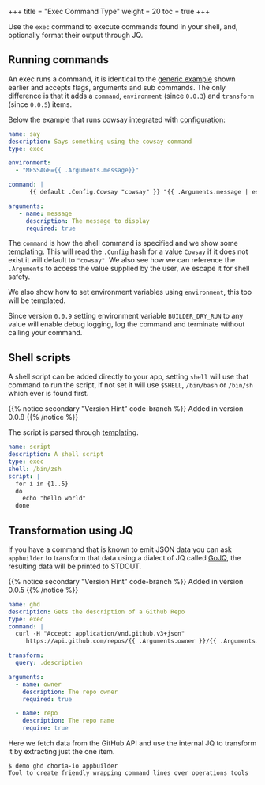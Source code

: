 +++
title = "Exec Command Type"
weight = 20
toc = true
+++

Use the `exec` command to execute commands found in your shell, and, optionally format their output through JQ.

## Running commands

An exec runs a command, it is identical to the [generic example](../common-settings/) shown earlier and accepts flags, arguments and sub commands.  The only difference is that it adds a `command`, `environment` (since `0.0.3`) and `transform` (since `0.0.5`) items.

Below the example that runs cowsay integrated with [configuration](Configuration):

```yaml
name: say
description: Says something using the cowsay command
type: exec

environment:
  - "MESSAGE={{ .Arguments.message}}"

command: |
      {{ default .Config.Cowsay "cowsay" }} "{{ .Arguments.message | escape }}"

arguments:
   - name: message
     description: The message to display
     required: true
```

The `command` is how the shell command is specified and we show some [templating](../templating).  This will read the `.Config` hash for a value `Cowsay` if it does not exist it will default to `"cowsay"`. We also see how we can reference the `.Arguments` to access the value supplied by the user, we escape it for shell safety.

We also show how to set environment variables using `environment`, this too will be templated.

Since version `0.0.9` setting environment variable `BUILDER_DRY_RUN` to any value will enable debug logging, log the command and terminate without calling your command.

## Shell scripts

A shell script can be added directly to your app, setting `shell` will use that command to run the script, if not set it will use `$SHELL`, `/bin/bash` or `/bin/sh` which ever is found first.

{{% notice secondary "Version Hint" code-branch %}}
Added in version 0.0.8
{{% /notice %}}

The script is parsed through [templating](../templating).

```yaml
name: script
description: A shell script
type: exec
shell: /bin/zsh
script: |
  for i in {1..5}
  do
    echo "hello world"
  done
```

## Transformation using JQ

If you have a command that is known to emit JSON data you can ask `appbuilder` to transform that data using a dialect of JQ called [GoJQ](https://github.com/itchyny/gojq), the resulting data will be printed to STDOUT.

{{% notice secondary "Version Hint" code-branch %}}
Added in version 0.0.5
{{% /notice %}}

```yaml
name: ghd
description: Gets the description of a Github Repo
type: exec
command: |
  curl -H "Accept: application/vnd.github.v3+json"
     https://api.github.com/repos/{{ .Arguments.owner }}/{{ .Arguments.repo }}

transform:
  query: .description

arguments:
  - name: owner
    description: The repo owner
    required: true

  - name: repo
    description: The repo name
    require: true
```

Here we fetch data from the GitHub API and use the internal JQ to transform it by extracting just the one item.

```nohighlight
$ demo ghd choria-io appbuilder
Tool to create friendly wrapping command lines over operations tools
```
